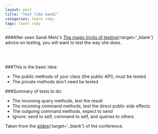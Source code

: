 ```yaml
---
layout: post
title: "Test like Sandi"
categories: learn ruby
tags: learn ruby
---
```


###After seen Sandi Metz's [The magic tricks of testing][tmtot]{:target='_blank'} advice on testing, you will want to test the way she does.

<br />

<div class="youtube" id="URSWYvyc42M"></div>

<br />

<!--more-->

###This is the basic idea:

* The public methods of your class (the public API), must be tested
* The private methods don't need be tested

###Summary of tests to do:

* The incoming query methods, test the result
* The incoming command methods, test the direct public side effects
* The outgoing command methods, expect to send
* Ignore: send to self, command to self, and queries to others

Taken from the [slides][slides]{:target='_blank'} of the conference.

[slides]: https://speakerdeck.com/skmetz/magic-tricks-of-testing-railsconf
[tmtot]: http://confreaks.tv/videos/railsconf2013-the-magic-tricks-of-testing
